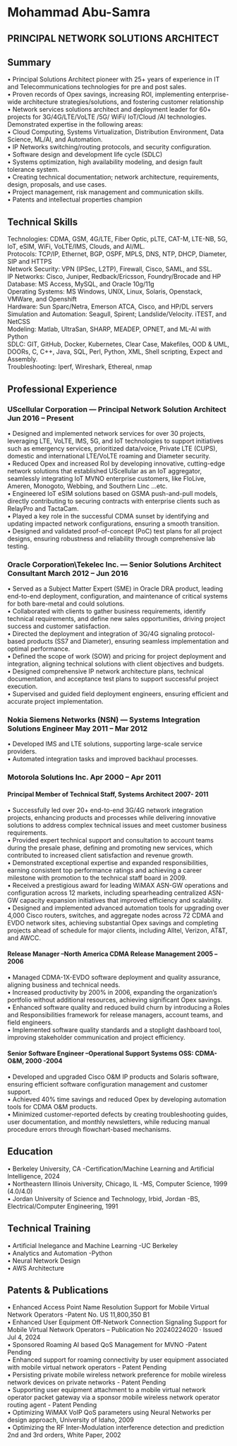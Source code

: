 # Mohammad Abu-Samra

## PRINCIPAL NETWORK SOLUTIONS ARCHITECT

## Summary
•	Principal Solutions Architect pioneer with 25+ years of experience in IT and Telecommunications technologies for pre and post sales.\
•	Proven records of Opex savings, increasing ROI, implementing enterprise-wide architecture strategies/solutions, and fostering customer relationship\
•	Network services solutions architect and deployment leader for 60+ projects for 3G/4G/LTE/VoLTE /5G/ WiFi/ IoT/Cloud /AI technologies. Demonstrated expertise in the following areas:\
•	Cloud Computing, Systems Virtualization, Distribution Environment, Data Science, ML/AI, and Automation.\
•	IP Networks switching/routing protocols, and security configuration.\
•	Software design and development life cycle (SDLC)\
•	Systems optimization, high availability modeling, and design fault tolerance system.\
•	Creating technical documentation; network architecture, requirements, design, proposals, and use cases.\
•	Project management, risk management and communication skills.\
•	Patents and intellectual properties champion 


## Technical Skills
Technologies: CDMA, GSM, 4G/LTE, Fiber Optic, pLTE, CAT-M, LTE-NB, 5G, IoT, eSIM, WiFi, VoLTE/IMS, Clouds, and AI/ML.\
Protocols: TCP/IP, Ethernet, BGP, OSPF, MPLS, DNS, NTP, DHCP, Diameter, SIP and HTTPS\
Network Security: VPN (IPSec, L2TP), Firewall, Cisco, SAML, and SSL.\
IP Networks: Cisco, Juniper, Redback/Ericsson, Foundry/Brocade and HP\
Database: MS Access, MySQL, and Oracle 10g/11g\
Operating Systems: MS Windows, UNIX, Linux, Solaris, Openstack, VMWare, and Openshift\
Hardware: Sun Sparc/Netra, Emerson ATCA, Cisco, and HP/DL servers\
Simulation and Automation: Seagull, Spirent; Landslide/Velocity. iTEST, and NetCSS\
Modeling: Matlab, UltraSan, SHARP, MEADEP, OPNET, and ML-AI with Python\
SDLC: GIT, GitHub, Docker, Kubernetes, Clear Case, Makefiles, OOD & UML, DOORs, C, C++, Java, SQL, Perl, Python, XML, Shell scripting, Expect and Assembly.\
Troubleshooting: Iperf, Wireshark, Ethereal, nmap


## Professional Experience
### UScellular Corporation — Principal Network Solution Architect   Jun 2016 – Present
•	Designed and implemented network services for over 30 projects, leveraging LTE, VoLTE, IMS, 5G, and IoT technologies to support initiatives such as emergency services, prioritized data/voice, Private LTE (CUPS), domestic and international LTE/VoLTE roaming and Diameter security.\
•	Reduced Opex and increased RoI by developing innovative, cutting-edge network solutions that established UScellular as an IoT aggregator, seamlessly integrating IoT MVNO enterprise customers, like FloLive, Ameren, Monogoto, Webbing, and Southern Linc …etc.\
•	Engineered IoT eSIM solutions based on GSMA push-and-pull models, directly contributing to securing contracts with enterprise clients such as RelayPro and TactaCam.\
•	Played a key role in the successful CDMA sunset by identifying and updating impacted network configurations, ensuring a smooth transition.\
•	Designed and validated proof-of-concept (PoC) test plans for all project designs, ensuring robustness and reliability through comprehensive lab testing.

### Oracle Corporation\Tekelec Inc. — Senior Solutions Architect Consultant March 2012 – Jun 2016
•	Served as a Subject Matter Expert (SME) in Oracle DRA product, leading end-to-end deployment, configuration, and maintenance of critical systems for both bare-metal and could solutions.\
•	Collaborated with clients to gather business requirements, identify technical requirements, and define new sales opportunities, driving project success and customer satisfaction.\
•	Directed the deployment and integration of 3G/4G signaling protocol-based products (SS7 and Diameter), ensuring seamless implementation and optimal performance.\
•	Defined the scope of work (SOW) and pricing for project deployment and integration, aligning technical solutions with client objectives and budgets.\
•	Designed comprehensive IP network architecture plans, technical documentation, and acceptance test plans to support successful project execution.\
•	Supervised and guided field deployment engineers, ensuring efficient and accurate project implementation.

### Nokia Siemens Networks (NSN) — Systems Integration Solutions Engineer May 2011 – Mar 2012
•	Developed IMS and LTE solutions, supporting large-scale service providers.\
•	Automated integration tasks and improved backhaul processes.

### Motorola Solutions Inc. Apr 2000 – Apr 2011
#### Principal Member of Technical Staff, Systems Architect 2007- 2011
•	Successfully led over 20+ end-to-end 3G/4G network integration projects, enhancing products and processes while delivering innovative solutions to address complex technical issues and meet customer business requirements.\
•	Provided expert technical support and consultation to account teams during the presale phase, defining and promoting new services, which contributed to increased client satisfaction and revenue growth.\
•	Demonstrated exceptional expertise and expanded responsibilities, earning consistent top performance ratings and achieving a career milestone with promotion to the technical staff board in 2009.\
•	Received a prestigious award for leading WiMAX ASN-GW operations and configuration across 12 markets, including spearheading centralized ASN-GW capacity expansion initiatives that improved efficiency and scalability.\
•	Designed and implemented advanced automation tools for upgrading over 4,000 Cisco routers, switches, and aggregate nodes across 72 CDMA and EVDO network sites, achieving substantial Opex savings and completing projects ahead of schedule for major clients, including Alltel, Verizon, AT&T, and AWCC.

#### Release Manager –North America CDMA Release Management 		2005 –2006 
•	Managed CDMA-1X-EVDO software deployment and quality assurance, aligning business and technical needs.\
•	Increased productivity by 200% in 2006, expanding the organization’s portfolio without additional resources, achieving significant Opex savings.\
•	Enhanced software quality and reduced build churn by introducing a Roles and Responsibilities framework for release managers, account teams, and field engineers.\
•	Implemented software quality standards and a stoplight dashboard tool, improving stakeholder communication and project efficiency.

#### Senior Software Engineer –Operational Support Systems OSS: CDMA-O&M, 2000 -2004 
•	Developed and upgraded Cisco O&M IP products and Solaris software, ensuring efficient software configuration management and customer support.\
•	Achieved 40% time savings and reduced Opex by developing automation tools for CDMA O&M products.\
•	Minimized customer-reported defects by creating troubleshooting guides, user documentation, and monthly newsletters, while reducing manual procedure errors through flowchart-based mechanisms.

## Education
•	Berkeley University, CA	-Certification/Machine Learning and Artificial Intelligence, 2024\
•	Northeastern Illinois University, Chicago, IL -MS, Computer Science, 1999 (4.0/4.0)\
•	Jordan University of Science and Technology, Irbid, Jordan -BS, Electrical/Computer Engineering, 1991 

## Technical Training
•	Artificial Inelegance and Machine Learning -UC Berkeley\
•	Analytics and Automation -Python\
•	Neural Network Design\
•	AWS Architecture

## Patents & Publications
•	Enhanced Access Point Name Resolution Support for Mobile Virtual Network Operators -Patent No. US 11,800,350 B1\
•	Enhanced User Equipment Off-Network Connection Signaling Support for Mobile Virtual Network Operators – Publication No 20240224020 · Issued Jul 4, 2024\
•	Sponsored Roaming AI based QoS Management for MVNO -Patent Pending\
•	Enhanced support for roaming connectivity by user equipment associated with mobile virtual network operators - Patent Pending\
•	Persisting private mobile wireless network preference for mobile wireless network devices on private networks - Patent Pending\
•	Supporting user equipment attachment to a mobile virtual network operator packet gateway via a sponsor mobile wireless network operator routing agent - Patent Pending\
•	Optimizing WiMAX VoIP QoS parameters using Neural Networks per design approach, University of Idaho, 2009\
•	Optimizing the RF Inter-Modulation interference detection and prediction 2nd and 3rd orders, White Paper, 2002   
